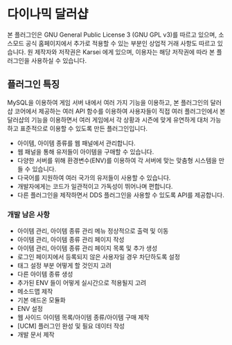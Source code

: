 # 다이나믹 달러샵 #

본 플러그인은 GNU General Public License 3 (GNU GPL v3)를 따르고 있으며, 소스모드 공식 홈페이지에서 추가로 적용할 수 있는 부분인 상업적 거래 사항도 따르고 있습니다.
원 제작자와 저작권은 Karsei 에게 있으며, 이용자는 해당 저작권에 따라 본 플러그인을 사용하실 수 있습니다.

## 플러그인 특징 ##

MySQL을 이용하여 게임 서버 내에서 여러 가지 기능을 이용하고, 본 플러그인의 달러샵 코어에서 제공하는 여러 API 함수를 이용하여 사용자들이 직접 여러 플러그인에서 본 달러샵의 기능을 이용하면서 여러 게임에서 각 상황과 시즌에 맞게 유연하게 대처 가능하고 표준적으로 이용할 수 있도록 만든 플러그인입니다.

* 아이템, 아이템 종류를 웹 패널에서 관리합니다.
* 웹 패널을 통해 유저들이 아이템을 구매할 수 있습니다.
* 다양한 서버를 위해 환경변수(ENV)를 이용하여 각 서버에 맞는 맞춤형 시스템을 만들 수 있습니다.
* 다국어를 지원하여 여러 국가의 유저들이 사용할 수 있습니다.
* 개발자에게는 코드가 일관적이고 가독성이 뛰어나며 편합니다.
* 다른 플러그인을 제작하면서 DDS 플러그인을 사용할 수 있도록 API를 제공합니다.


### 개발 남은 사항 ###

* 아이템 관리, 아이템 종류 관리 메뉴 정상적으로 출력 및 이동
* 아이템 관리, 아이템 종류 관리 페이지 작성
* 아이템 관리, 아이템 종류 관리 페이지 목록 및 추가 생성
* 로그인 페이지에서 등록되지 않은 사용자일 경우 차단하도록 설정
* 태그 설정 부분 어떻게 할 것인지 고려
* 다른 아이템 종류 생성
* 추가된 ENV 들이 어떻게 실시간으로 적용될지 고려
* 메소드맵 제작
* 기본 애드온 모듈화
* ENV 설정
* 웹 사이드 아이템 목록/아이템 종류/아이템 구매 제작
* [UCM] 플러그인 완성 및 필요 데이터 작성
* 개발 문서 제작